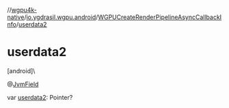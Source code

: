 //[wgpu4k-native](../../../index.md)/[io.ygdrasil.wgpu.android](../index.md)/[WGPUCreateRenderPipelineAsyncCallbackInfo](index.md)/[userdata2](userdata2.md)

# userdata2

[android]\

@[JvmField](https://kotlinlang.org/api/core/kotlin-stdlib/kotlin.jvm/-jvm-field/index.html)

var [userdata2](userdata2.md): Pointer?